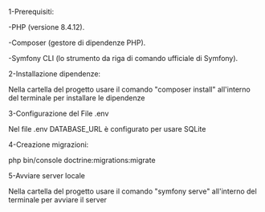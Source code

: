 1-Prerequisiti:

-PHP (versione 8.4.12).

-Composer (gestore di dipendenze PHP).

-Symfony CLI (lo strumento da riga di comando ufficiale di Symfony).

2-Installazione dipendenze:

Nella cartella del progetto usare il comando "composer install" all'interno del terminale per installare le dipendenze

3-Configurazione del File .env

Nel file .env DATABASE_URL è configurato per usare SQLite

4-Creazione migrazioni:

php bin/console doctrine:migrations:migrate
 
 
5-Avviare server locale

Nella cartella del progetto usare il comando "symfony serve" all'interno del terminale per avviare il server




